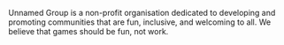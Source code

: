 Unnamed Group is a non-profit organisation dedicated to developing and promoting communities that are fun, inclusive, and welcoming to all. We believe that games should be fun, not work.
